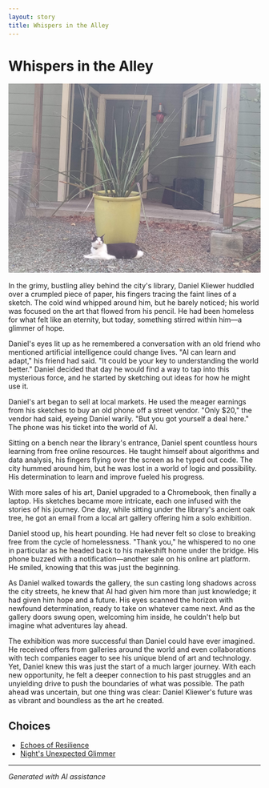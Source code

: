 ```yaml
---
layout: story
title: Whispers in the Alley
---
```


# Whispers in the Alley

![Whispers in the Alley](/input_images/20221014_134512.jpg)

In the grimy, bustling alley behind the city's library, Daniel Kliewer huddled over a crumpled piece of paper, his fingers tracing the faint lines of a sketch. The cold wind whipped around him, but he barely noticed; his world was focused on the art that flowed from his pencil. He had been homeless for what felt like an eternity, but today, something stirred within him—a glimmer of hope.

Daniel's eyes lit up as he remembered a conversation with an old friend who mentioned artificial intelligence could change lives. "AI can learn and adapt," his friend had said. "It could be your key to understanding the world better." Daniel decided that day he would find a way to tap into this mysterious force, and he started by sketching out ideas for how he might use it.

Daniel's art began to sell at local markets. He used the meager earnings from his sketches to buy an old phone off a street vendor. "Only $20," the vendor had said, eyeing Daniel warily. "But you got yourself a deal here." The phone was his ticket into the world of AI.

Sitting on a bench near the library's entrance, Daniel spent countless hours learning from free online resources. He taught himself about algorithms and data analysis, his fingers flying over the screen as he typed out code. The city hummed around him, but he was lost in a world of logic and possibility.  His determination to learn and improve fueled his progress.

With more sales of his art, Daniel upgraded to a Chromebook, then finally a laptop. His sketches became more intricate, each one infused with the stories of his journey. One day, while sitting under the library's ancient oak tree, he got an email from a local art gallery offering him a solo exhibition.

Daniel stood up, his heart pounding. He had never felt so close to breaking free from the cycle of homelessness. "Thank you," he whispered to no one in particular as he headed back to his makeshift home under the bridge. His phone buzzed with a notification—another sale on his online art platform. He smiled, knowing that this was just the beginning.

As Daniel walked towards the gallery, the sun casting long shadows across the city streets, he knew that AI had given him more than just knowledge; it had given him hope and a future. His eyes scanned the horizon with newfound determination, ready to take on whatever came next. And as the gallery doors swung open, welcoming him inside, he couldn't help but imagine what adventures lay ahead.

The exhibition was more successful than Daniel could have ever imagined. He received offers from galleries around the world and even collaborations with tech companies eager to see his unique blend of art and technology. Yet, Daniel knew this was just the start of a much larger journey. With each new opportunity, he felt a deeper connection to his past struggles and an unyielding drive to push the boundaries of what was possible. The path ahead was uncertain, but one thing was clear: Daniel Kliewer's future was as vibrant and boundless as the art he created.


## Choices

* [Echoes of Resilience](/stories/476485893_1141800154331157_7662562200996339651_n)
* [Night's Unexpected Glimmer](/stories/20221010_145455)


---
*Generated with AI assistance*
